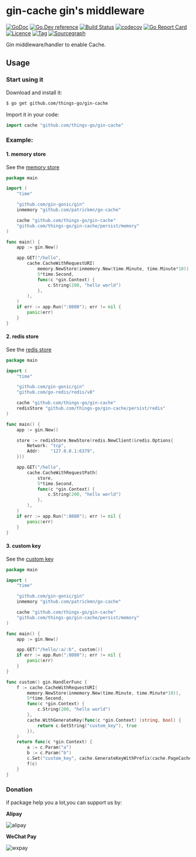 # gin-cache gin's middleware

[![GoDoc](https://godoc.org/github.com/things-go/gin-cache?status.svg)](https://godoc.org/github.com/things-go/gin-cache)
[![Go.Dev reference](https://img.shields.io/badge/go.dev-reference-blue?logo=go&logoColor=white)](https://pkg.go.dev/github.com/things-go/gin-cache?tab=doc)
[![Build Status](https://www.travis-ci.com/things-go/gin-cache.svg?branch=main)](https://www.travis-ci.com/things-go/gin-cache)
[![codecov](https://codecov.io/gh/things-go/gin-cache/branch/main/graph/badge.svg)](https://codecov.io/gh/things-go/gin-cache)
[![Go Report Card](https://goreportcard.com/badge/github.com/things-go/gin-cache)](https://goreportcard.com/report/github.com/things-go/gin-cache)
[![Licence](https://img.shields.io/github/license/things-go/gin-cache)](https://raw.githubusercontent.com/things-go/gin-cache/master/LICENSE)
[![Tag](https://img.shields.io/github/v/tag/things-go/gin-cache)](https://github.com/things-go/gin-cache/tags)
[![Sourcegraph](https://sourcegraph.com/github.com/things-go/gin-cache/-/badge.svg)](https://sourcegraph.com/github.com/things-go/gin-cache?badge)

Gin middleware/handler to enable Cache.

## Usage

### Start using it

Download and install it:

```sh
$ go get github.com/things-go/gin-cache
```

Import it in your code:

```go
import cache "github.com/things-go/gin-cache"
```

### Example:

#### 1. memory store

See the [memory store](_example/memory/memory.go)

[embedmd]:# (_example/memory/memory.go go)
```go
package main

import (
	"time"

	"github.com/gin-gonic/gin"
	inmemory "github.com/patrickmn/go-cache"

	cache "github.com/things-go/gin-cache"
	"github.com/things-go/gin-cache/persist/memory"
)

func main() {
	app := gin.New()

	app.GET("/hello",
		cache.CacheWithRequestURI(
			memory.NewStore(inmemory.New(time.Minute, time.Minute*10)),
			5*time.Second,
			func(c *gin.Context) {
				c.String(200, "hello world")
			},
		),
	)
	if err := app.Run(":8080"); err != nil {
		panic(err)
	}
}
```

#### 2. redis store

See the [redis store](_example/redis/redis.go)

[embedmd]:# (_example/redis/redis.go go)
```go
package main

import (
	"time"

	"github.com/gin-gonic/gin"
	"github.com/go-redis/redis/v8"

	cache "github.com/things-go/gin-cache"
	redisStore "github.com/things-go/gin-cache/persist/redis"
)

func main() {
	app := gin.New()

	store := redisStore.NewStore(redis.NewClient(&redis.Options{
		Network: "tcp",
		Addr:    "127.0.0.1:6379",
	}))

	app.GET("/hello",
		cache.CacheWithRequestPath(
			store,
			5*time.Second,
			func(c *gin.Context) {
				c.String(200, "hello world")
			},
		),
	)
	if err := app.Run(":8080"); err != nil {
		panic(err)
	}
}
```

#### 3. custom key 

See the [custom key](_example/custom/custom.go)

[embedmd]:# (_example/custom/custom.go go)
```go
package main

import (
	"time"

	"github.com/gin-gonic/gin"
	inmemory "github.com/patrickmn/go-cache"

	cache "github.com/things-go/gin-cache"
	"github.com/things-go/gin-cache/persist/memory"
)

func main() {
	app := gin.New()

	app.GET("/hello/:a/:b", custom())
	if err := app.Run(":8080"); err != nil {
		panic(err)
	}
}

func custom() gin.HandlerFunc {
	f := cache.CacheWithRequestURI(
		memory.NewStore(inmemory.New(time.Minute, time.Minute*10)),
		5*time.Second,
		func(c *gin.Context) {
			c.String(200, "hello world")
		},
		cache.WithGenerateKey(func(c *gin.Context) (string, bool) {
			return c.GetString("custom_key"), true
		}),
	)
	return func(c *gin.Context) {
		a := c.Param("a")
		b := c.Param("b")
		c.Set("custom_key", cache.GenerateKeyWithPrefix(cache.PageCachePrefix, a+":"+b))
		f(c)
	}
}
```

### Donation

if package help you a lot,you can support us by:

**Alipay**

![alipay](https://github.com/thinkgos/thinkgos/blob/master/asserts/alipay.jpg)

**WeChat Pay**

![wxpay](https://github.com/thinkgos/thinkgos/blob/master/asserts/wxpay.jpg)
